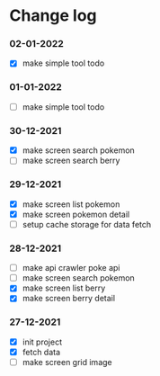 # Change log

### 02-01-2022
- [x] make simple tool todo

### 01-01-2022
- [ ] make simple tool todo

### 30-12-2021
- [x] make screen search pokemon
- [ ] make screen search berry

### 29-12-2021
- [x] make screen list pokemon
- [x] make screen pokemon detail
- [ ] setup cache storage for data fetch

### 28-12-2021
- [ ] make api crawler poke api
- [ ] make screen search pokemon
- [x] make screen list berry
- [x] make screen berry detail

### 27-12-2021
- [x] init project
- [x] fetch data
- [ ] make screen grid image
